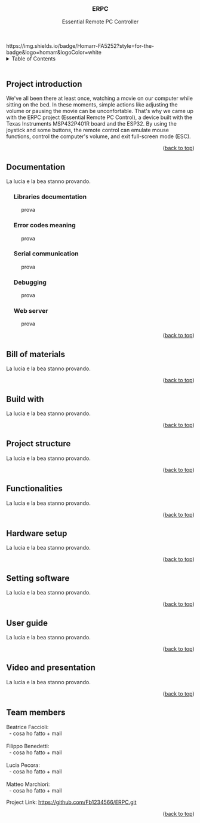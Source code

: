 <div id="readme-erpc"></div>

<!--TITLE-->
<br />
<div align="center">

<h3 align="center">ERPC</h3>

 <p align="center">
  Essential Remote PC Controller
  <br />
  <br /><br />
  </p>
  </div> 
https://img.shields.io/badge/Homarr-FA5252?style=for-the-badge&logo=homarr&logoColor=white
<!-- TABLE OF CONTENTS -->
<details>
  <summary>Table of Contents</summary>
  <ol style="counter-reset: section;">
    <li><a href="#project-introduction">Project introduction</a></li>
    <li><a href="#documentation">Documentation</a>
    <ol>
    <li><a href="#libraries-documentation">Libraries documentation</a></li>
    <li><a href="#error-codes-meaning">Error codes meaning</a></li>
    <li><a href="#serial-communication">Serial Communication</a></li>
    <li><a href="#debugging">Debugging</a></li>
    <li><a href="#web-server">Web server</a></li>
    </ol></li>
    <li><a href="#bill-of-materials">Bill of materials</a></li>
    <li><a href="#build-with">Build with</a></li>
    <li><a href="#project-structure">Project structure</a></li>
    <li><a href="#functionalities">Functionalities</a></li>
    <li><a href="#hardware-setup">Hardware setup</a></li>
    <li><a href="#setting-software">Setting software</a></li>
    <li><a href="#user-guide">User guide</a></li>
    <li><a href="#video-and-presentation">Video and presentation</a></li>
    <li><a href="#team-members">Team members</a></li>
  </ol>
</details>
<br>
<!--
<style>
    ol{
        list-style-type: none;
    }
    ol > li {
        counter-increment: section;
    }
    ol > li::before {
        content: counter(section) ". "; 
    }
    ol ol > li {
        counter-increment: subsection;
    }
    ol ol > li::before {
        content: counter(section) "." counter(subsection) " ";
    }
    </style> -->



<!-- PROJECT INTRODUCTION -->
## Project introduction
We've all been there at least once, watching a movie on our computer while sitting on the bed. In these moments, simple actions like adjusting the volume or pausing the movie can be unconfortable. That's why we came up with the ERPC project (Essential Remote PC Control), a device built with the Texas Instruments MSP432P401R board and the ESP32. By using the joystick and some buttons, the remote control can emulate mouse functions, control the computer's volume, and exit full-screen mode (ESC).
<br>

<p align="right">(<a href="#readme-erpc">back to top</a>)</p>

<!-- DOCUMENTATION -->
## Documentation
La lucia e la bea stanno provando. 
<br>

<h3 style="margin-left: 20px;" id="librarier-documentation">Libraries documentation</h3>
<p style="margin-left: 40px;">prova</p>

<h3 style="margin-left: 20px;" id="error-codes-meaning">Error codes meaning</h3>
<p style="margin-left: 40px;">prova</p>

<h3 style="margin-left: 20px;" id="serial-communication">Serial communication</h3>
<p style="margin-left: 40px;">prova</p>

<h3 style="margin-left: 20px;" id="debugging">Debugging</h3>
<p style="margin-left: 40px;">prova</p>

<h3 style="margin-left: 20px;" id="web-server">Web server</h3>
<p style="margin-left: 40px;">prova</p>

<p align="right">(<a href="#readme-erpc">back to top</a>)</p>

<!-- BILL OF MATERIALS -->
## Bill of materials
La lucia e la bea stanno provando. 
<br>

<p align="right">(<a href="#readme-erpc">back to top</a>)</p>

<!-- BUILD WITH -->
## Build with
La lucia e la bea stanno provando. 
<br>

<p align="right">(<a href="#readme-erpc">back to top</a>)</p>

<!-- PROJECT STRUCTURE -->
## Project structure
La lucia e la bea stanno provando. 
<br>

<p align="right">(<a href="#readme-erpc">back to top</a>)</p>

<!-- FUNCTIONALITIES -->
## Functionalities
La lucia e la bea stanno provando. 
<br>

<p align="right">(<a href="#readme-erpc">back to top</a>)</p>

<!-- HARDWARE SETUP -->
## Hardware setup
La lucia e la bea stanno provando. 
<br>

<p align="right">(<a href="#readme-erpc">back to top</a>)</p>

<!-- SETTING SOFTWARE -->
## Setting software
La lucia e la bea stanno provando. 
<br>

<p align="right">(<a href="#readme-erpc">back to top</a>)</p>

<!-- USER GUIDE -->
## User guide
La lucia e la bea stanno provando. 
<br>

<p align="right">(<a href="#readme-erpc">back to top</a>)</p>

<!-- VIDEO AND PRESENTATION -->
## Video and presentation
La lucia e la bea stanno provando. 
<br>

<p align="right">(<a href="#readme-erpc">back to top</a>)</p>

<!-- TEAM MEMBERS -->
## Team members
Beatrice Faccioli: <br>
&nbsp; - cosa ho fatto + mail
<br> <br>
Filippo Benedetti: <br>
&nbsp; - cosa ho fatto + mail
<br><br>
Lucia Pecora: <br>
&nbsp; - cosa ho fatto + mail
<br> <br>
Matteo Marchiori: <br>
&nbsp; - cosa ho fatto + mail
<br>

Project Link: https://github.com/Fb1234566/ERPC.git

<p align="right">(<a href="#readme-erpc">back to top</a>)</p>
